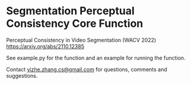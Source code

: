 # Segmentation Perceptual Consistency Core Function
Perceptual Consistency in Video Segmentation (WACV 2022)
https://arxiv.org/abs/2110.12385

See example.py for the function and an example for running the function.

Contact yizhe.zhang.cs@gmail.com for questions, comments and suggestions.

